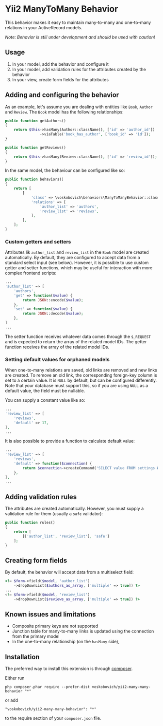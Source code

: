 Yii2 ManyToMany Behavior
========================
This behavior makes it easy to maintain many-to-many and one-to-many relations in your ActiveRecord models.

*Note: Behavior is still under development and should be used with caution!*

Usage
-----
1. In your model, add the behavior and configure it
2. In your model, add validation rules for the attributes created by the behavior
3. In your view, create form fields for the attributes

Adding and configuring the behavior
-----------------------------------

As an example, let's assume you are dealing with entities like `Book`, `Author` and `Review`. The `Book` model has the following relationships:
```php
public function getAuthors()
{
    return $this->hasMany(Author::className(), ['id' => 'author_id'])
                ->viaTable('book_has_author', ['book_id' => 'id']);
}

public function getReviews()
{
    return $this->hasMany(Review::className(), ['id' => 'review_id']);
}
```
In the same model, the behaviour can be configured like so:
```php
public function behaviors()
{
    return [
        [
            'class' => \voskobovich\behaviors\ManyToManyBehavior::className(),
            'relations' => [
                'author_list' => 'authors',
				'review_list' => 'reviews',
            ],
        ],
    ];
}
```

### Custom getters and setters ###

Attributes lik `author_list` and `review_list` in the `Book` model are created automatically. By default, they are configured to accept data from a standard select input (see below). However, it is possible to use custom getter and setter functions, which may be useful for interaction with more complex frontend scripts:
```php
...
'author_list' => [
    'authors',
    'get' => function($value) {
        return JSON::encode($value);
    },
    'set' => function($value) {
        return JSON::decode($value);
    },
]
...
```
The setter function receives whatever data comes through the `$_REQUEST` and is expected to return the array of the related model IDs. The getter function receives the array of the related model IDs. 

### Setting default values for orphaned models ###

When one-to-many relations are saved, old links are removed and new links are created. To remove an old link, the corresponding foreign-key column is set to a certain value. It is `NULL` by default, but can be configured differently. Note that your database must support this, so if you are using `NULL` as a default value, the field must be nullable.

You can supply a constant value like so: 

```php
...
'review_list' => [
    'reviews',
    'default' => 17,
],
...
```

It is also possible to provide a function to calculate default value:

```php
...
'review_list' => [
    'reviews',
    'default' => function($connection) {
        return $connection->createCommand('SELECT value FROM settings WHERE key="default_review"')->queryScalar();
    },
],
...
```

Adding validation rules
-------------------------

The attributes are created automatically. However, you must supply a validation rule for them (usually a `safe` validator):
```php
public function rules()
{
    return [
        [['author_list', 'review_list'], 'safe']
    ];
}
```

Creating form fields
--------------------

By default, the behavior will accept data from a multiselect field:
```php
<?= $form->field($model, 'author_list')
    ->dropDownList($authors_as_array, ['multiple' => true]) ?>
...
<?= $form->field($model, 'review_list')
    ->dropDownList($reviews_as_array, ['multiple' => true]) ?>
```

Known issues and limitations
----------------------------

* Composite primary keys are not supported
* Junction table for many-to-many links is updated using the connection from the primary model
* In the one-to-many relationship (on the `hasMany` side), 


Installation
------------

The preferred way to install this extension is through [composer](http://getcomposer.org/download/).

Either run

```
php composer.phar require --prefer-dist voskobovich/yii2-many-many-behavior "*"
```

or add

```
"voskobovich/yii2-many-many-behavior": "*"
```

to the require section of your `composer.json` file.
